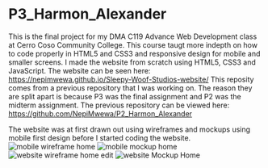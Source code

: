 # P3_Harmon_Alexander
This is the final project for my DMA C119 Advance Web Development class at Cerro Coso Community College. This course taugt more indepth on how to code properly in HTML5 and CSS3 and responsive design for mobile and smaller screens. I made the website from scratch using HTML5, CSS3 and JavaScript.
The website can be seen here: https://nepimwewa.github.io/Sleepy-Woof-Studios-website/
This reposity comes from a previous repository that I was working on. The reason they are split apart is because P3 was the final assignment and P2 was the midterm assignment. The previous repository can be viewed here: https://github.com/NepiMwewa/P2_Harmon_Alexander

The website was at first drawn out using wireframes and mockups using mobile first design before I started coding the website.
![mobile wireframe home](https://user-images.githubusercontent.com/17126294/187843488-445a6f2d-1350-47ca-9f2b-4a4efb4ec6b9.png)
![mobile mockup home](https://user-images.githubusercontent.com/17126294/187843512-a8ca39c0-9544-40ec-a22a-56a27e2f29e3.png)
![website wireframe home edit](https://user-images.githubusercontent.com/17126294/187843546-44311c48-0d7d-4012-9afa-35639f60915c.png)
![website Mockup Home](https://user-images.githubusercontent.com/17126294/187843561-253dcc34-3f4e-49a3-9dc0-8a36998352bf.png)
